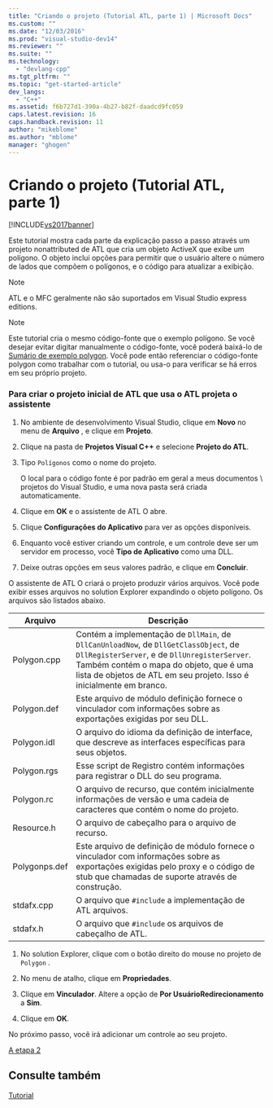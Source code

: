 ```yaml
---
title: "Criando o projeto (Tutorial ATL, parte 1) | Microsoft Docs"
ms.custom: ""
ms.date: "12/03/2016"
ms.prod: "visual-studio-dev14"
ms.reviewer: ""
ms.suite: ""
ms.technology: 
  - "devlang-cpp"
ms.tgt_pltfrm: ""
ms.topic: "get-started-article"
dev_langs: 
  - "C++"
ms.assetid: f6b727d1-390a-4b27-b82f-daadcd9fc059
caps.latest.revision: 16
caps.handback.revision: 11
author: "mikeblome"
ms.author: "mblome"
manager: "ghogen"
---
```

# Criando o projeto (Tutorial ATL, parte 1)
[!INCLUDE[vs2017banner](../assembler/inline/includes/vs2017banner.md)]

Este tutorial mostra cada parte da explicação passo a passo através um projeto nonattributed de ATL que cria um objeto ActiveX que exibe um polígono.  O objeto inclui opções para permitir que o usuário altere o número de lados que compõem o polígonos, e o código para atualizar a exibição.  
  
> [!NOTE]
>  ATL e o MFC geralmente não são suportados em Visual Studio express editions.  
  
> [!NOTE]
>  Este tutorial cria o mesmo código\-fonte que o exemplo polígono.  Se você desejar evitar digitar manualmente o código\-fonte, você poderá baixá\-lo de [Sumário de exemplo polygon](../top/visual-cpp-samples.md).  Você pode então referenciar o código\-fonte polygon como trabalhar com o tutorial, ou usa\-o para verificar se há erros em seu próprio projeto.  
  
### Para criar o projeto inicial de ATL que usa o ATL projeta o assistente  
  
1.  No ambiente de desenvolvimento Visual Studio, clique em **Novo** no menu de **Arquivo** , e clique em **Projeto**.  
  
2.  Clique na pasta de **Projetos Visual C\+\+** e selecione **Projeto do ATL**.  
  
3.  Tipo `Polígonos` como o nome do projeto.  
  
     O local para o código fonte é por padrão em geral a meus documentos \\ projetos do Visual Studio, e uma nova pasta será criada automaticamente.  
  
4.  Clique em **OK** e o assistente de ATL O abre.  
  
5.  Clique **Configurações do Aplicativo** para ver as opções disponíveis.  
  
6.  Enquanto você estiver criando um controle, e um controle deve ser um servidor em processo, você **Tipo de Aplicativo** como uma DLL.  
  
7.  Deixe outras opções em seus valores padrão, e clique em **Concluir**.  
  
 O assistente de ATL O criará o projeto produzir vários arquivos.  Você pode exibir esses arquivos no solution Explorer expandindo o objeto polígono.  Os arquivos são listados abaixo.  
  
|Arquivo|Descrição|  
|-------------|---------------|  
|Polygon.cpp|Contém a implementação de `DllMain`, de `DllCanUnloadNow`, de `DllGetClassObject`, de `DllRegisterServer`, e de `DllUnregisterServer`.  Também contém o mapa do objeto, que é uma lista de objetos de ATL em seu projeto.  Isso é inicialmente em branco.|  
|Polygon.def|Este arquivo de módulo definição fornece o vinculador com informações sobre as exportações exigidas por seu DLL.|  
|Polygon.idl|O arquivo do idioma da definição de interface, que descreve as interfaces específicas para seus objetos.|  
|Polygon.rgs|Esse script de Registro contém informações para registrar o DLL do seu programa.|  
|Polygon.rc|O arquivo de recurso, que contém inicialmente informações de versão e uma cadeia de caracteres que contém o nome do projeto.|  
|Resource.h|O arquivo de cabeçalho para o arquivo de recurso.|  
|Polygonps.def|Este arquivo de definição de módulo fornece o vinculador com informações sobre as exportações exigidas pelo proxy e o código de stub que chamadas de suporte através de construção.|  
|stdafx.cpp|O arquivo que `#include` a implementação de ATL arquivos.|  
|stdafx.h|O arquivo que `#include` os arquivos de cabeçalho de ATL.|  
  
1.  No solution Explorer, clique com o botão direito do mouse no projeto de `Polygon` .  
  
2.  No menu de atalho, clique em **Propriedades**.  
  
3.  Clique em **Vinculador**.  Altere a opção de **Por UsuárioRedirecionamento** a **Sim**.  
  
4.  Clique em **OK**.  
  
 No próximo passo, você irá adicionar um controle ao seu projeto.  
  
 [A etapa 2](../atl/adding-a-control-atl-tutorial-part-2.md)  
  
## Consulte também  
 [Tutorial](../Topic/Active%20Template%20Library%20\(ATL\)%20Tutorial.md)